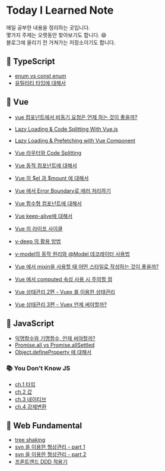 # Today I Learned Note

매일 공부한 내용을 정리하는 곳입니다.  
몇가지 주제는 오랫동안 찾아보기도 합니다. 😄  
블로그에 올리기 전 거쳐가는 저장소이기도 합니다.

## 📌 TypeScript

- [enum vs const enum](https://github.com/sohnjunior/TIL-Note/blob/main/typescript/enum.md)
- [유틸리티 타입에 대해서](https://github.com/sohnjunior/TIL-Note/blob/main/typescript/utility-types.md)

## 📌 Vue

- [vue 컴포넌트에서 비동기 요청은 언제 하는 것이 좋을까?](https://github.com/sohnjunior/TIL-Note/blob/main/vue/issues/async-lifecycle.md)
- [Lazy Loading & Code Splitting With Vue.js](https://github.com/sohnjunior/TIL-Note/blob/main/vue/performance/lazy%20loading.md)
- [Lazy Loading & Prefetching with Vue Component](https://github.com/sohnjunior/TIL-Note/blob/main/vue/performance/lazy%20loading%20and%20prefetching.md)
- [Vue 라우터와 Code Splitting](https://github.com/sohnjunior/TIL-Note/blob/main/vue/performance/router%20with%20code%20splitting.md)

- [Vue 동적 컴포넌트에 대해서](https://github.com/sohnjunior/TIL-Note/blob/main/vue/features/dynamic-component.md)
- [Vue 의 $el 과 $mount 에 대해서](https://github.com/sohnjunior/TIL-Note/blob/main/vue/features/el-option.md)
- [Vue 에서 Error Boundary로 에러 처리하기](https://github.com/sohnjunior/TIL-Note/blob/main/vue/features/error-boundary.md)
- [Vue 함수형 컴포넌트에 대해서](https://github.com/sohnjunior/TIL-Note/blob/main/vue/features/functional-component.md)
- [Vue keep-alive에 대해서](https://github.com/sohnjunior/TIL-Note/blob/main/vue/features/keep-alive.md)
- [Vue 의 라이프 사이클](https://github.com/sohnjunior/TIL-Note/blob/main/vue/features/lifecycle.md)
- [v-deep 의 활용 방법](https://github.com/sohnjunior/TIL-Note/blob/main/vue/features/v-deep.md)
- [v-model의 동작 원리와 @Model 데코레이터 사용법](https://github.com/sohnjunior/TIL-Note/blob/main/vue/features/v-model.md)
- [Vue 에서 mixin을 사용할 때 어떤 스타일로 작성하는 것이 좋을까?](https://github.com/sohnjunior/TIL-Note/blob/main/vue/features/vue%20mixin.md)
- [Vue 에서 computed 속성 사용 시 주의할 점](https://github.com/sohnjunior/TIL-Note/blob/main/vue/issues/computed-warn.md)
- [Vue 상태관리 2편 - Vuex 를 이용한 상태관리](https://github.com/sohnjunior/TIL-Note/blob/main/vue/state-management/vuex-2.md)
- [Vue 상태관리 3편 - Vuex 언제 써야할까?](https://github.com/sohnjunior/TIL-Note/blob/main/vue/state-management/vuex-3.md)

## 📌 JavaScript

- [익명함수와 기명함수, 언제 써야할까?](https://github.com/sohnjunior/TIL-Note/blob/main/javascript/anonymous-named-function.md)
- [Promise.all vs Promise.allSettled](https://github.com/sohnjunior/TIL-Note/blob/main/javascript/promise-all-and-settled.md)
- [Object.defineProperty 에 대해서](https://github.com/sohnjunior/TIL-Note/blob/main/javascript/object-defineproperty.md)

### 📚 You Don't Know JS

- [ch.1 타입](https://github.com/sohnjunior/TIL-Note/blob/main/javascript/you-dont-know-js/chapter-1.md)
- [ch.2 값](https://github.com/sohnjunior/TIL-Note/blob/main/javascript/you-dont-know-js/chapter-2.md)
- [ch.3 네이티브](https://github.com/sohnjunior/TIL-Note/blob/main/javascript/you-dont-know-js/chapter-3.md)
- [ch.4 강제변환](https://github.com/sohnjunior/TIL-Note/blob/main/javascript/you-dont-know-js/chapter-3.md)

## 📌 Web Fundamental

- [tree shaking](https://github.com/sohnjunior/TIL-Note/blob/main/web-fundamentals/tree-shaking.md)
- [svn 을 이용한 형상관리 - part 1](https://github.com/sohnjunior/TIL-Note/blob/main/web-fundamentals/svn-part-one.md)
- [svn 을 이용한 형상관리 - part 2](https://github.com/sohnjunior/TIL-Note/blob/main/web-fundamentals/svn-part-two.md)
- [프론트엔드 DDD 적용기](https://github.com/sohnjunior/TIL-Note/blob/main/web-fundamentals/ddd.md)
